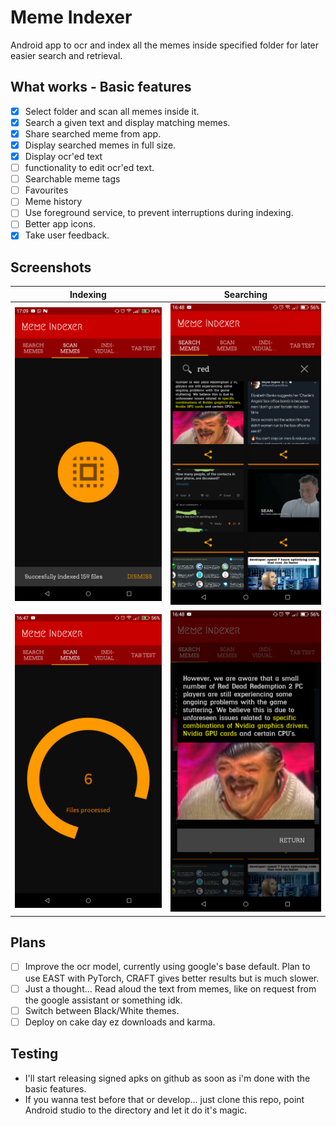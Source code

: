 # Meme Indexer

Android app to ocr and index all the memes inside specified folder for later easier search and retrieval.

## What works - Basic features

- [x] Select folder and scan all memes inside it.
- [x] Search a given text and display matching memes.
- [x] Share searched meme from app.
- [x] Display searched memes in full size.
- [x] Display ocr'ed text
- [ ] functionality to edit ocr'ed text.
- [ ] Searchable meme tags
- [ ] Favourites
- [ ] Meme history
- [ ] Use foreground service, to prevent interruptions during indexing.
- [ ] Better app icons.
- [x] Take user feedback.

## Screenshots

Indexing    |   Searching
:----------:|:-----------:
![Screenshot00](Screenshots/1.png "Index Home") | ![Screenshot10](Screenshots/2.png "Search Home")
![Screenshot01](Screenshots/3.png "Indexing")| ![Screenshot11](Screenshots/4.png "Searched meme preview")

## Plans

 - [ ] Improve the ocr model, currently using google's base default. Plan to use EAST with PyTorch, CRAFT gives better results but is much slower.
 - [ ] Just a thought... Read aloud the text from memes, like on request from the google assistant or something idk.
 - [ ] Switch between Black/White themes.
 - [ ] Deploy on cake day ez downloads and karma.

## Testing

 - I'll start releasing signed apks on github as soon as i'm done with the basic features. 
 - If you wanna test before that or develop... just clone this repo, point Android studio to the directory and let it do it's magic.





